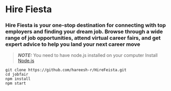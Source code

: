 # Hire Fiesta

### Hire Fiesta is your one-stop destination for connecting with top employers and finding your dream job. Browse through a wide range of job opportunities, attend virtual career fairs, and get expert advice to help you land your next career move

> **_NOTE:_** You need to have node.js installed on your computer
> Install [Node.js](https://nodejs.org/) 

``` 
git clone https://github.com/hareesh-r/HireFeista.git 
cd jobfair
npm install
npm start
 ```
